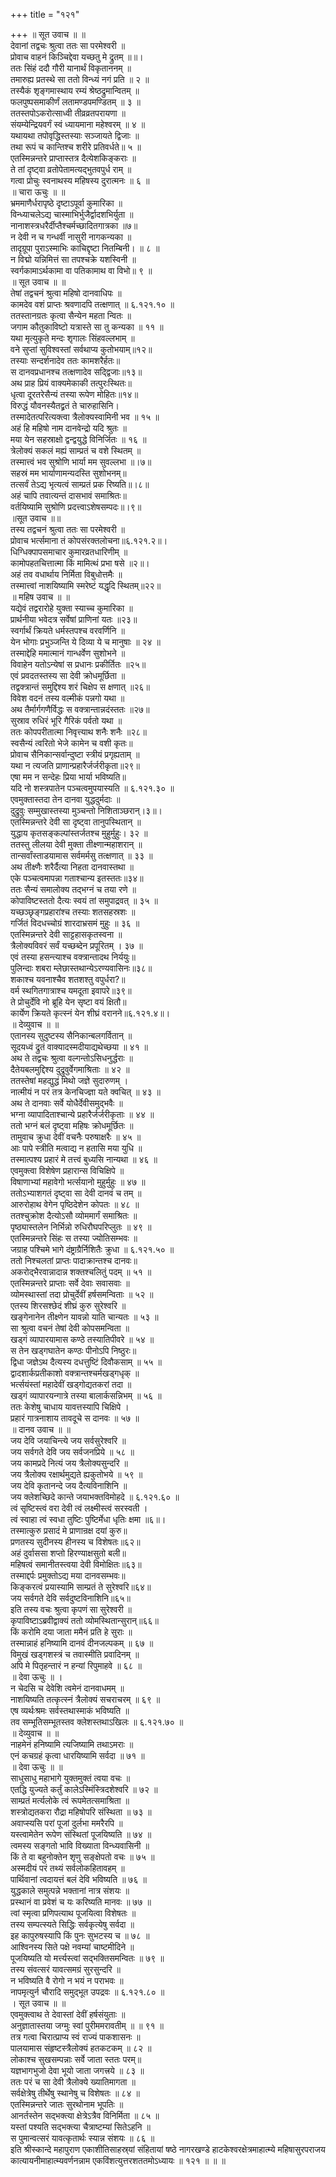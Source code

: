 +++
title = "१२१"

+++
॥ सूत उवाच ॥ ॥  
देवानां तद्वचः श्रुत्वा ततः सा परमेश्वरी ॥  
प्रोवाच वाहनं किञ्चिद्देवा यच्छतु मे द्रुतम् ॥॥।  
ततः सिंहं ददौ गौरी यानार्थं विकृताननम् ॥  
तमारुह्य प्रतस्थे सा ततो विन्ध्यं नगं प्रति ॥ २ ॥  
तस्यैकं शृङ्गमास्थाय रम्यं श्रेष्ठद्रुमान्वितम् ॥  
फलपुष्पसमाकीर्णं लतामण्डपमण्डितम् ॥ ३ ॥  
ततस्तपोऽकरोत्साध्वी तीव्रव्रतपरायणा ॥  
संयम्येन्द्रियवर्गं स्वं ध्यायमाना महेश्वरम् ॥ ४ ॥  
यथायथा तपोवृद्धिस्तस्याः सञ्जायते द्विजाः ॥  
तथा रूपं च कान्तिश्च शरीरे प्रतिवर्धते॥ ५ ॥  
एतस्मिन्नन्तरे प्राप्तास्तत्र दैत्येशकिङ्कराः ॥  
ते तां दृष्ट्वा व्रतोपेतामत्यद्भुतवपुर्ध राम् ॥  
गत्वा प्रोचुः स्वनाथस्य महिषस्य दुरात्मनः ॥ ६ ॥  
॥ चारा ऊचुः ॥ ॥  
भ्रममाणैर्धरापृष्ठे दृष्टाऽपूर्वा कुमारिका ॥  
विन्ध्याचलेऽद्य चास्माभिर्भुजैर्द्वादशभिर्युता ॥  
नानाशस्त्रधरैर्दीप्तैश्चर्मच्छादितगात्रका ॥७॥  
न देवी न च गन्धर्वी नासुरी नागकन्यका ॥  
तादृग्रूपा पुराऽस्माभिः काचिद्दृष्टा नितम्बिनी। ॥ ८ ॥  
न विद्मो यन्निमित्तं सा तपश्चक्रे यशस्विनी ॥  
स्वर्गकामाऽर्थकामा वा पतिकामाथ वा विभो॥ ९ ॥  
॥ सूत उवाच ॥ ॥  
तेषां तद्वचनं श्रुत्वा महिषो दानवाधिपः ॥  
कामदेव वशं प्राप्तः श्रवणादपि तत्क्षणात् ॥ ६.१२१.१० ॥  
ततस्तानग्रतः कृत्वा सैन्येन महता न्वितः ॥  
जगाम कौतुकाविष्टो यत्रास्ते सा तु कन्यका ॥ ११ ॥  
यथा मृत्युकृते मन्दः शृगालः सिंहवल्लभाम् ॥  
वने सुप्तां सुविश्वस्तां सर्वथाप्य कुतोभयाम्॥१२॥  
तस्याः सन्दर्शनादेव ततः कामशरैर्हतः॥  
स दानवप्रधानश्च तत्क्षणादेव सद्द्विजाः॥१३॥  
अथ प्राह प्रियं वाक्यमेकाकी तत्पुरःस्थितः॥  
धृत्वा दूरतरेसैन्यं तस्या रूपेण मोहितः॥१४॥  
विरुद्धं यौवनस्यैतद्व्रतं ते चारुहासिनि।  
तस्मादेतत्परित्यक्त्वा त्रैलोक्यस्वामिनी भव ॥ १५ ॥  
अहं हि महिषो नाम दानवेन्द्रो यदि श्रुतः ॥  
मया येन सहस्राक्षो द्वन्द्वयुद्धे विनिर्जितः ॥ १६ ॥  
त्रेलोक्यं सकलं मह्यं साम्प्रतं च वशे स्थितम् ॥  
तस्मात्त्वं भव सुश्रोणि भार्या मम सुवल्लभा ॥।७॥  
सहस्रं मम भार्याणामन्यदस्ति सुशोभनम्॥  
तत्सर्वं तेऽद्य भृत्यत्वं साम्प्रतं प्रक रिष्यति॥।८॥  
अहं चापि तवात्यन्तं दासभावं समाश्रितः॥  
वर्तयिष्यामि सुश्रोणि प्रदत्त्वाऽशेषसम्पदः॥।९॥  
॥सूत उवाच ॥॥  
तस्य तद्वचनं श्रुत्वा ततः सा परमेश्वरी ॥  
प्रोवाच भर्त्समाना तं कोपसंरक्तलोचना॥६.१२१.२॥।  
धिग्धिक्पापसमाचार कुमारव्रतधारिणीम् ॥  
कामोपहतचित्तात्मा किं मामित्थं प्रभा षसे ॥२॥।  
अहं तव वधार्थाय निर्मिता विबुधोत्तमैः ॥  
तस्मात्त्वां नाशयिष्यामि स्मरेष्टं यद्धृदि स्थितम्॥२२॥  
॥ महिष उवाच ॥ ॥  
यद्येवं तद्वरारोहे युक्ता स्याच्च कुमारिका ॥  
प्रार्थनीया भवेदत्र सर्वेषां प्राणिनां यतः ॥२३॥  
स्वर्गार्थं क्रियते धर्मस्तपश्च वरवर्णिनि ॥  
येन भोगाः प्रभुञ्जन्ति ये दिव्या ये च मानुषाः ॥ २४ ॥  
तस्माद्देहि ममात्मानं गान्धर्वेण सुशोभने ॥  
विवाहेन यतोऽन्येषां स प्रधानः प्रकीर्तितः ॥२५॥  
एवं प्रवदतस्तस्य सा देवी क्रोधमूर्छिता ॥  
तद्वक्त्रान्तं समुद्दिश्य शरं चिक्षेप स क्षणात् ॥२६॥  
विवेश वदनं तस्य वल्मीकं पन्नगो यथा ॥  
अथ तैर्मार्गगणैर्विद्धः स वक्त्रान्तान्नदंस्ततः ॥२७॥  
सुस्राव रुधिरं भूरि गैरिकं पर्वतो यथा ॥  
ततः कोपपरीतात्मा निवृत्त्याथ शनैः शनैः ॥२८॥  
स्वसैन्यं त्वरितो भेजे कामेन च वशी कृतः॥  
प्रोवाच सैनिकान्सर्वान्दुष्टा स्त्रीयं प्रगृह्यताम् ॥  
यथा न त्यजति प्राणान्प्रहारैर्जर्जरीकृता॥२९॥  
एषा मम न सन्देहः प्रिया भार्या भविष्यति॥  
यदि नो शस्त्रपातेन पञ्चत्वमुपयास्यति ॥ ६.१२१.३० ॥  
एवमुक्तास्तदा तेन दानवा युद्धदुर्मदाः ॥  
दुद्रुवुः सम्मुखास्तस्या मुञ्चन्तो निशिताञ्छरान्।३॥।  
एतस्मिन्नन्तरे देवी सा दृष्ट्वा तानुपस्थितान् ॥  
युद्धाय कृतसङ्कल्पांस्तर्जतश्च मुहुर्मुहुः। ३२ ॥  
ततस्तु लीलया देवी मुक्ता तीक्ष्णान्महाशरान् ॥  
तान्सर्वांस्ताडयामास सर्वमर्मसु तत्क्षणात् ॥ ३३ ॥  
अथ तीक्ष्णैः शरैर्दैत्या निहता दानवास्तथा ॥  
एके पञ्चत्वमापन्ना गताश्चान्य इतस्ततः॥३४॥  
ततः सैन्यं समालोक्य तद्भग्नं च तया रणे ॥  
कोपाविष्टस्ततो दैत्यः स्वयं तां समुपाद्रवत् ॥ ३५ ॥  
यच्छञ्छृङ्गप्रहारांश्च तस्याः शतसहस्रशः ॥  
गर्जितं विदधच्चोग्रं शारदाभ्रसमं मुहुः ॥ ३६ ॥  
एतस्मिन्नन्तरे देवी साट्टहासकृतस्वना ॥  
त्रैलोक्यविवरं सर्वं यच्छब्देन प्रपूरितम् । ३७ ॥  
एवं तस्या हसन्त्याश्च वक्त्रान्तादथ निर्ययुः॥  
पुलिन्दाः शबरा म्लेछास्तथान्येऽरण्यवासिनः॥३८॥  
शकाश्च यवनाश्चैव शतशश्तु वपुर्धरा?॥  
वर्म स्थगितगात्राश्च यमदूता इवापरे॥३९॥  
ते प्रोचुर्देवि नो ब्रूहि येन सृष्टा वयं क्षितौ॥  
कार्येण क्रियते कृत्स्नं येन शीघ्रं वरानने॥६.१२१.४॥।  
॥ देव्युवाच ॥ ॥  
एतानस्य सुदुष्टस्य सैनिकान्बलगर्वितान् ॥  
सूदयध्वं द्रुतं वाक्यादस्मदीयाद्यथेच्छया ॥ ४१ ॥  
अथ ते तद्वचः श्रुत्वा वल्गन्तोऽसिधनुर्द्धराः ॥  
दैतेयबलमुद्दिश्य दुद्रुवुर्वेगमाश्रिताः ॥ ४२ ॥  
ततस्तेषां महद्युद्धं मिथो जज्ञे सुदारुणम् ।  
नात्मीयं न परं तत्र केनचिज्ज्ञा यते क्वचित् ॥ ४३ ॥  
अथ ते दानवाः सर्वे योधैर्देवीसमुद्भवैः ॥  
भग्ना व्यापादिताश्चान्ये प्रहारैर्जर्जरीकृताः ॥ ४४ ॥  
ततो भग्नं बलं दृष्ट्वा महिषः क्रोधमूर्छितः ॥  
तामुवाच क्रुधा देवीं वचनैः परुषाक्षरैः ॥ ४५ ॥  
आः पापे स्त्रीति मत्वाद्य न हतासि मया युधि ॥  
तस्मात्पश्य प्रहारं मे तत्त्वं बुध्यसि नान्यथा ॥ ४६ ॥  
एवमुक्त्वा विशेषेण प्रहारान्स विचिक्षिपे ॥  
विषाणाभ्यां महावेगो भर्त्सयानो मुहुर्मुहुः ॥ ४७ ॥  
ततोऽभ्याशगतं दृष्ट्वा सा देवी दानवं च तम् ॥  
आरुरोहाथ वेगेन पृष्ठिदेशेन कोपतः ॥ ४८ ॥  
ततश्चुक्रोश दैत्योऽसौ व्योममार्गं समाश्रितः ॥  
पृष्ठ्यास्तलेन निर्भिन्नो रुधिरौघपरिप्लुतः ॥ ४९ ॥  
एतस्मिन्नन्तरे सिंहः स तस्या ज्योतिसम्भवः ॥  
जग्राह पश्चिमे भागे दंष्ट्राग्रैर्निशितैः क्रुधा ॥ ६.१२१.५० ॥  
ततो निश्चलतां प्राप्तः पादाक्रान्तश्च दानवः॥  
अकरोद्भैरवान्नादान्न शक्तश्चलितुं पदम् ॥ ५१ ॥  
एतस्मिन्नन्तरे प्राप्ताः सर्वे देवाः सवासवाः ॥  
व्योमस्थास्तां तदा प्रोचुर्देवीं हर्षसमन्विताः ॥ ५२ ॥  
एतस्य शिरसश्छेदं शीघ्रं कुरु सुरेश्वरि ॥  
खङ्गेनानेन तीक्ष्णेन यावन्नो याति चान्यतः ॥ ५३ ॥  
सा श्रुत्वा वचनं तेषां देवी कोपसमन्विता ॥  
खड्गं व्यापारयामास कण्ठे तस्यातिपीवरे ॥ ५४ ॥  
स तेन खड्गघातेन कण्ठः पीनोऽपि निष्ठुरः॥  
द्विधा जज्ञेऽथ दैत्यस्य दधत्तुष्टिं दिवौकसाम् ॥ ५५ ॥  
द्वादशार्कप्रतीकाशो वक्त्रान्तश्चर्मखड्गधृक् ॥  
भर्त्सयंस्तां महादेवीं खड्गोद्यतकरां तदा ॥  
खड्गं व्यापारयन्गात्रे तस्या बालार्कसन्निभम् ॥ ५६ ॥  
ततः केशेषु चाधाय यावत्तस्यापि चिक्षिपे ।  
प्रहारं गात्रनाशाय तावदूचे स दानवः ॥ ५७ ॥  
॥ दानव उवाच ॥ ॥  
जय देवि जयाचिन्त्ये जय सर्वसुरेश्वरि ॥  
जय सर्वगते देवि जय सर्वजनप्रिये ॥ ५८ ॥  
जय कामप्रदे नित्यं जय त्रैलोक्यसुन्दरि ॥  
जय त्रैलोक्य रक्षार्थमुद्यते ह्यकुतोभये ॥ ५९ ॥  
जय देवि कृतानन्दे जय दैत्यविनाशिनि ॥  
जय क्लेशच्छिदे कान्ते जयाभक्तविमोहदे ॥ ६.१२१.६० ॥  
त्वं सृष्टिस्त्वं वरा देवी त्वं लक्ष्मीस्त्वं सरस्वती ।  
त्वं स्वाहा त्वं स्वधा तुष्टिः पुष्टिर्मेधा धृतिः क्षमा ॥६॥।  
तस्मात्कुरु प्रसादं मे प्राणान्रक्ष दयां कुरु॥  
प्रणतस्य सुदीनस्य हीनस्य च विशेषतः॥६२॥  
अहं दुर्वाससा शप्तो हिरण्याक्षसुतो बली॥  
महिषत्वं समानीतस्त्वया देवी विमोक्षितः॥६३॥  
तस्माद्दर्पः प्रमुक्तोऽद्य मया दानवसम्भवः॥  
किङ्करत्वं प्रयास्यामि साम्प्रतं ते सुरेश्वरि॥६४॥  
जय सर्वगते देवि सर्वदुष्टविनाशिनि॥६५॥  
इति तस्य वचः श्रुत्वा कृपणं सा सुरेश्वरी ॥  
कृपाविष्टाऽब्रवीद्वाक्यं ततो व्योमस्थितान्सुरान्॥६६॥  
किं करोमि दया जाता ममैनं प्रति हे सुराः ॥  
तस्मान्नाहं हनिष्यामि दानवं दीनजल्पकम् ॥ ६७ ॥  
विमुखं खड्गशस्त्रं च तवास्मीति प्रवादिनम् ॥  
अपि मे पितृहन्तारं न हन्यां रिपुमाहवे ॥ ६८ ॥  
॥ देवा ऊचुः ॥ ।  
न चेदसि च देवेशि त्वमेनं दानवाधमम् ॥  
नाशयिष्यति तत्कृत्स्नं त्रैलोक्यं सचराचरम् ॥ ६९ ॥  
एष व्यर्थःश्रमः सर्वस्तथास्माकं भविष्यति ॥  
तव सम्भूतिसम्भूतस्तव क्लेशस्तथाऽखिलः ॥ ६.१२१.७० ॥  
॥ देव्युवाच ॥ ॥  
नाहमेनं हनिष्यामि त्यजिष्यामि तथाऽमराः ॥  
एनं कचग्रहं कृत्वा धारयिष्यामि सर्वदा ॥ ७१ ॥  
॥ देवा ऊचुः ॥ ॥  
साधुसाधु महाभागे युक्तमुक्तं त्वया वचः ॥  
एतद्धि युज्यते कर्तुं कालेऽस्मिंस्त्रिदशेश्वरि ॥ ७२ ॥  
साम्प्रतं मर्त्यलोके त्वं रूपमेतत्समाश्रिता ॥  
शस्त्रोद्यतकरा रौद्रा महिषोपरि संस्थिता ॥ ७३ ॥  
अवाप्स्यसि परां पूजां दुर्लभा ममरैरपि ॥  
यस्त्वामेतेन रूपेण संस्थितां पूजयिष्यति ॥ ७४ ॥  
त्वमस्य सङ्गतो भावि विख्याता विन्ध्यवासिनी ॥  
किं ते वा बहुनोक्तेन शृणु सङ्क्षेपतो वचः ॥ ७५ ॥  
अस्मदीयं परं तथ्यं सर्वलोकहितावहम् ॥  
पार्थिवानां त्वदायत्तं बलं देवि भविष्यति ॥ ७६ ॥  
युद्धकाले समुत्पन्ने भक्तानां नात्र संशयः ॥  
प्रस्थानं वा प्रवेशं च यः करिष्यति मानवः ॥ ७७ ॥  
त्वां स्मृत्वा प्रणिपत्याथ पूजयित्वा विशेषतः ॥  
तस्य सम्पत्स्यते सिद्धिः सर्वकृत्येषु सर्वदा ॥  
इह कापुरुषस्यापि किं पुनः सुभटस्य च ॥ ७८ ॥  
आश्विनस्य सिते पक्षे नवम्यां चाष्टमीदिने ॥  
पूजयिष्यति यो मर्त्त्यस्त्वां सद्भक्तिसमन्वितः ॥ ७९ ॥  
तस्य संवत्सरं यावत्समग्रं सुरसुन्दरि ॥  
न भविष्यति वै रोगो न भयं न पराभवः ॥  
नापमृत्युर्न चौरादि समुद्भूत उपद्रवः ॥ ६.१२१.८० ॥  
। सूत उवाच ॥ ॥  
एवमुक्त्वाथ ते देवास्तां देवीं हर्षसंयुताः ॥  
अनुज्ञातास्तया जग्मुः स्वां पुरीममरावतीम् ॥ ॥ ९१ ॥  
तत्र गत्वा चिरात्प्राप्य स्वं राज्यं पाकशासनः ॥  
पालयामास संहृष्टस्त्रैलोक्यं हतकटकम् ॥ ८२ ॥  
लोकाश्च सुखसम्पन्नाः सर्वे जाता स्ततः परम्॥  
यज्ञभागभुजो देवा भूयो जाता जगत्त्रये ॥ ८३ ॥  
ततः परं च सा देवी त्रैलोक्ये ख्यातिमागता ॥  
सर्वक्षेत्रेषु तीर्थेषु स्थानेषु च विशेषतः ॥ ८४ ॥  
एतस्मिन्नन्तरे जातः सुरथोनाम भूपतिः ॥  
आनर्तस्तेन सद्भक्त्या क्षेत्रेऽत्रैव विनिर्मिता ॥ ८५ ॥  
यस्तां पश्यति सद्भक्त्या चैत्राष्टम्यां सितेऽहनि ॥  
स पुमान्वत्सरं यावत्कृतार्थः स्यान्न संशयः ॥ ८६ ॥  
इति श्रीस्कान्दे महापुराण एकाशीतिसाहस्र्यां संहितायां षष्ठे नागरखण्डे हाटकेश्वरक्षेत्रमाहात्म्ये महिषासुरपराजय कात्यायनीमाहात्म्यवर्णनन्नाम एकविंशत्युत्तरशततमोऽध्यायः ॥ १२१ ॥ ॥ ॥